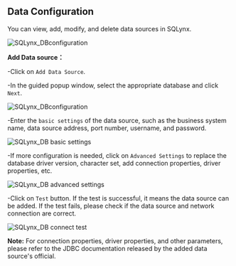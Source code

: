 ## Data Configuration

You can view, add, modify, and delete data sources in SQLynx.

![SQLynx_DBconfiguration](https://github.com/senkae4server/-WEB_SQL_IDE-_SQLynx/assets/173672207/6cf9e12d-ecde-426f-85f0-903845c083cd)

**Add Data source：**

-Click on `Add Data Source`. 

-In the guided popup window, select the appropriate database and click `Next`.

![SQLynx_DBconfiguration](https://github.com/senkae4server/-WEB_SQL_IDE-_SQLynx/assets/173672207/405999a3-849c-469f-b88d-9c85544b3fe3)

-Enter the `basic settings` of the data source, such as the business system name, data source address, port number, username, and password.

![SQLynx_DB basic settings](https://github.com/senkae4server/-WEB_SQL_IDE-_SQLynx/assets/173672207/5e828596-d59e-4043-9730-a54d8f25568c)

-If more configuration is needed, click on `Advanced Settings` to replace the database driver version, character set, add connection properties, driver properties, etc.

![SQLynx_DB advanced settings](https://github.com/senkae4server/-WEB_SQL_IDE-_SQLynx/assets/173672207/cc4105ea-2049-44cd-9d13-afba236fbeb3)

-Click on `Test` button. If the test is successful, it means the data source can be added. If the test fails, please check if the data source and network connection are correct.

![SQLynx_DB connect test](https://github.com/senkae4server/-WEB_SQL_IDE-_SQLynx/assets/173672207/9388b7e5-a599-43be-b0f6-14c8496d2524)

**Note:** For connection properties, driver properties, and other parameters, please refer to the JDBC documentation released by the added data source's official.
